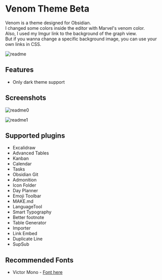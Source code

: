 # Venom Theme Beta

Venom is a theme designed for Obsidian.  
I changed some colors inside the editor with Marvel's venom color.  
Also, I used my Imgur link to the background of the graph view.   
But if you wanna change a specific background image, you can use your own links in CSS.  

![readme](https://github.com/fatiger92/obsidian_venom_theme/assets/72366776/98d5c9da-bb2d-4102-82ea-b4c76506266e)

## Features
- Only dark theme support

## Screenshots

![readme0](https://github.com/fatiger92/obsidian_venom_theme/assets/72366776/44c7d1a9-b879-4c69-b099-f8f527052074)

![readme1](https://github.com/fatiger92/obsidian_venom_theme/assets/72366776/0ea2e9ac-a2d4-46bd-b32b-a779aa6138b2)

## Supported plugins

- Excalidraw
- Advanced Tables
- Kanban
- Calendar
- Tasks
- Obsidian Git
- Admonition
- Icon Folder
- Day Planner
- Emoji Toolbar
- MAKE.md
- LanguageTool
- Smart Typography
- Better footnote
- Table Generator
- Importer
- Link Embed
- Duplicate Line
- SupSub


## Recommended Fonts
- Victor Mono - [Font here](https://rubjo.github.io/victor-mono/)
